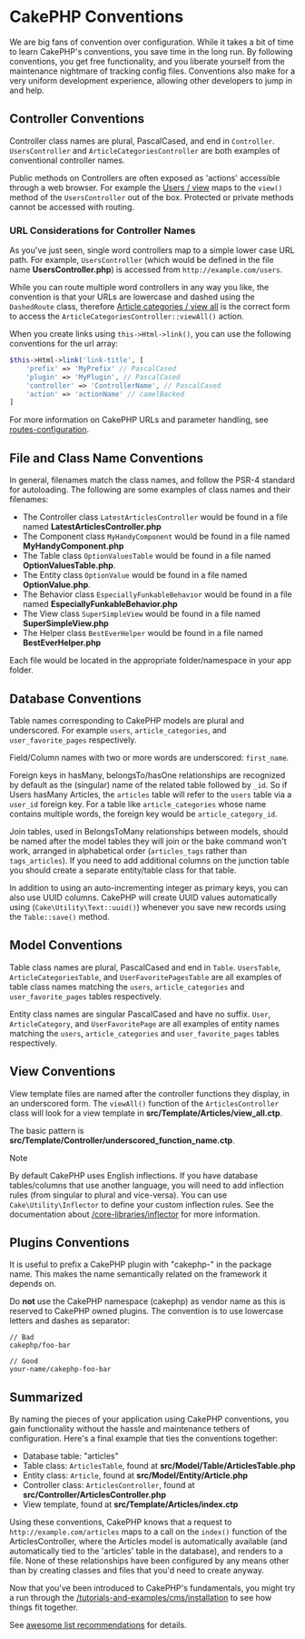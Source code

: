 # CakePHP Conventions

We are big fans of convention over configuration. While it takes a bit of time
to learn CakePHP's conventions, you save time in the long run. By following
conventions, you get free functionality, and you liberate yourself from the
maintenance nightmare of tracking config files. Conventions also make for a very
uniform development experience, allowing other developers to jump in and help.

## Controller Conventions

Controller class names are plural, PascalCased, and end in `Controller`.
`UsersController` and `ArticleCategoriesController` are both examples of
conventional controller names.

Public methods on Controllers are often exposed as 'actions' accessible through
a web browser. For example the [Users / view](users/view.md) maps to the `view()` method
of the `UsersController` out of the box. Protected or private methods
cannot be accessed with routing.

### URL Considerations for Controller Names

As you've just seen, single word controllers map to a simple lower case URL
path. For example, `UsersController` (which would be defined in the file name
**UsersController.php**) is accessed from `http://example.com/users`.

While you can route multiple word controllers in any way you like, the
convention is that your URLs are lowercase and dashed using the `DashedRoute`
class, therefore [Article categories / view all](article-categories/view-all.md) is the correct form to access
the `ArticleCategoriesController::viewAll()` action.

When you create links using `this->Html->link()`, you can use the following
conventions for the url array:

``` php
$this->Html->link('link-title', [
    'prefix' => 'MyPrefix' // PascalCased
    'plugin' => 'MyPlugin', // PascalCased
    'controller' => 'ControllerName', // PascalCased
    'action' => 'actionName' // camelBacked
]
```

For more information on CakePHP URLs and parameter handling, see
[routes-configuration](#routes-configuration).

## File and Class Name Conventions

In general, filenames match the class names, and follow the PSR-4 standard for
autoloading. The following are some examples of class names and their filenames:

- The Controller class `LatestArticlesController` would be found in a file
  named **LatestArticlesController.php**
- The Component class `MyHandyComponent` would be found in a file named
  **MyHandyComponent.php**
- The Table class `OptionValuesTable` would be found in a file named
  **OptionValuesTable.php**.
- The Entity class `OptionValue` would be found in a file named
  **OptionValue.php**.
- The Behavior class `EspeciallyFunkableBehavior` would be found in a file
  named **EspeciallyFunkableBehavior.php**
- The View class `SuperSimpleView` would be found in a file named
  **SuperSimpleView.php**
- The Helper class `BestEverHelper` would be found in a file named
  **BestEverHelper.php**

Each file would be located in the appropriate folder/namespace in your app
folder.

## Database Conventions

Table names corresponding to CakePHP models are plural and underscored. For
example `users`, `article_categories`, and `user_favorite_pages`
respectively.

Field/Column names with two or more words are underscored: `first_name`.

Foreign keys in hasMany, belongsTo/hasOne relationships are recognized by
default as the (singular) name of the related table followed by `_id`. So if
Users hasMany Articles, the `articles` table will refer to the `users`
table via a `user_id` foreign key. For a table like `article_categories`
whose name contains multiple words, the foreign key would be
`article_category_id`.

Join tables, used in BelongsToMany relationships between models, should be named
after the model tables they will join or the bake command won't work, arranged in
alphabetical order (`articles_tags` rather than `tags_articles`). If you
need to add additional columns on the junction table you should create
a separate entity/table class for that table.

In addition to using an auto-incrementing integer as primary keys, you can also
use UUID columns. CakePHP will create UUID values automatically using
(`Cake\Utility\Text::uuid()`) whenever you save new records using
the `Table::save()` method.

## Model Conventions

Table class names are plural, PascalCased and end in `Table`. `UsersTable`,
`ArticleCategoriesTable`, and `UserFavoritePagesTable` are all examples of
table class names matching the `users`, `article_categories` and
`user_favorite_pages` tables respectively.

Entity class names are singular PascalCased and have no suffix. `User`,
`ArticleCategory`, and `UserFavoritePage` are all examples of entity names
matching the `users`, `article_categories` and `user_favorite_pages`
tables respectively.

## View Conventions

View template files are named after the controller functions they display, in an
underscored form. The `viewAll()` function of the `ArticlesController` class
will look for a view template in **src/Template/Articles/view_all.ctp**.

The basic pattern is
**src/Template/Controller/underscored_function_name.ctp**.

> [!NOTE]
> By default CakePHP uses English inflections. If you have database
> tables/columns that use another language, you will need to add inflection
> rules (from singular to plural and vice-versa). You can use
> `Cake\Utility\Inflector` to define your custom inflection
> rules. See the documentation about [/core-libraries/inflector](core-libraries/inflector.md) for more
> information.

## Plugins Conventions

It is useful to prefix a CakePHP plugin with "cakephp-" in the package name.
This makes the name semantically related on the framework it depends on.

Do **not** use the CakePHP namespace (cakephp) as vendor name as this is
reserved to CakePHP owned plugins. The convention is to use lowercase letters
and dashes as separator:

    // Bad
    cakephp/foo-bar

    // Good
    your-name/cakephp-foo-bar

## Summarized

By naming the pieces of your application using CakePHP conventions, you gain
functionality without the hassle and maintenance tethers of configuration.
Here's a final example that ties the conventions together:

- Database table: "articles"
- Table class: `ArticlesTable`, found at **src/Model/Table/ArticlesTable.php**
- Entity class: `Article`, found at **src/Model/Entity/Article.php**
- Controller class: `ArticlesController`, found at
  **src/Controller/ArticlesController.php**
- View template, found at **src/Template/Articles/index.ctp**

Using these conventions, CakePHP knows that a request to
`http://example.com/articles` maps to a call on the `index()` function of the
ArticlesController, where the Articles model is automatically available (and
automatically tied to the 'articles' table in the database), and renders to a
file. None of these relationships have been configured by any means other than
by creating classes and files that you'd need to create anyway.

Now that you've been introduced to CakePHP's fundamentals, you might try a run
through the [/tutorials-and-examples/cms/installation](cms/installation.md) to see how things fit
together.

See [awesome list recommendations](https://github.com/FriendsOfCake/awesome-cakephp/blob/master/CONTRIBUTING.md#tips-for-creating-cakephp-plugins) for details.
